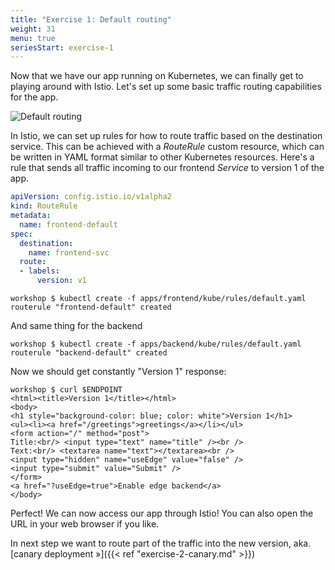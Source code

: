 ```yaml
---
title: "Exercise 1: Default routing"
weight: 31
menu: true
seriesStart: exercise-1
---
```


Now that we have our app running on Kubernetes, we can finally get to playing around with Istio. Let's set up some basic traffic routing capabilities for the app.

![Default routing](/istio-workshop/img/default-routing.png)

In Istio, we can set up rules for how to route traffic based on the destination service. This can be achieved with a _RouteRule_ custom resource, which can be written in YAML format similar to other Kubernetes resources. Here's a rule that sends all traffic incoming to our frontend _Service_ to version 1 of the app.

```yaml
apiVersion: config.istio.io/v1alpha2
kind: RouteRule
metadata:
  name: frontend-default
spec:
  destination:
    name: frontend-svc
  route:
  - labels:
      version: v1
```

```shell
workshop $ kubectl create -f apps/frontend/kube/rules/default.yaml
routerule "frontend-default" created
```

And same thing for the backend

```shell
workshop $ kubectl create -f apps/backend/kube/rules/default.yaml
routerule "backend-default" created
```


Now we should get constantly "Version 1" response:

```shell
workshop $ curl $ENDPOINT
<html><title>Version 1</title></html>
<body>
<h1 style="background-color: blue; color: white">Version 1</h1>
<ul><li><a href="/greetings">greetings</a></li></ul>
<form action="/" method="post">
Title:<br/> <input type="text" name="title" /><br />
Text:<br/> <textarea name="text"></textarea><br />
<input type="hidden" name="useEdge" value="false" />
<input type="submit" value="Submit" />
</form>
<a href="?useEdge=true">Enable edge backend</a>
</body>
```

Perfect! We can now access our app through Istio! You can also open the URL in your web browser if you like.

In next step we want to route part of the traffic into the new version, aka. [canary deployment »]({{< ref "exercise-2-canary.md" >}})